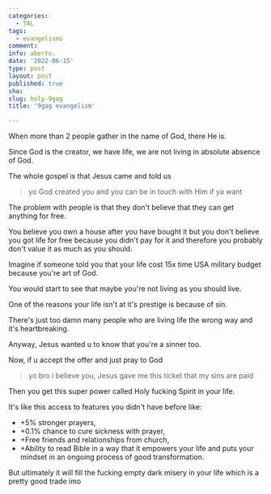 ```yaml
---
categories:
  - TAL
tags:
  - evangelismo
comment: 
info: aberto.
date: '2022-06-15'
type: post
layout: post
published: true
sha: 
slug: holy-9gag
title: '9gag evangelism'

---
```

When more than 2 people gather in the name of God, there He is.

Since God is the creator, we have life, we are not living in absolute absence of God.

The whole gospel is that Jesus came and told us
>yo God created you and you can be in touch with Him if ya want

The problem with people is that they don't believe that they can get anything for free.

You believe you own a house after you have bought it but you don't believe you got life for free because you didn't pay for it and therefore you probably don't value it as much as you should.

Imagine if someone told you that your life cost 15x time USA military budget because you're art of God.

You would start to see that maybe you're not living as you should live.

One of the reasons your life isn't at it's prestige is because of sin.

There's just too damn many people who are living life the wrong way and it's heartbreaking.

Anyway, Jesus wanted u to know that you're a sinner too.

Now, if u accept the offer and just pray to God
>yo bro i believe you, Jesus gave me this ticket that my sins are paid

Then you get this super power called Holy fucking Spirit in your life.

It's like this access to features you didn't have before like:
- +5% stronger prayers,
- +0.1% chance to cure sickness with prayer,
- +Free friends and relationships from church,
- +Ability to read Bible in a way that it empowers your life and puts your mindset in an ongoing process of good transformation.

But ultimately it will fill the fucking empty dark misery in your life which is a pretty good trade imo